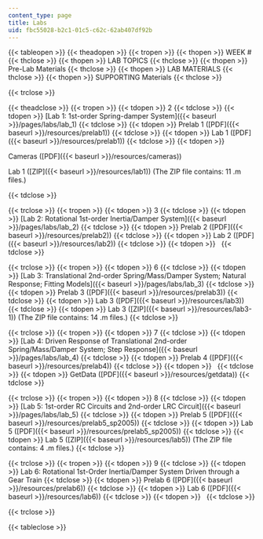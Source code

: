 ```yaml
---
content_type: page
title: Labs
uid: fbc55028-b2c1-01c5-c62c-62ab407df92b
---
```


{{< tableopen >}}
{{< theadopen >}}
{{< tropen >}}
{{< thopen >}}
WEEK #
{{< thclose >}}
{{< thopen >}}
LAB TOPICS
{{< thclose >}}
{{< thopen >}}
Pre-Lab Materials
{{< thclose >}}
{{< thopen >}}
LAB MATERIALS
{{< thclose >}}
{{< thopen >}}
SUPPORTING Materials
{{< thclose >}}

{{< trclose >}}

{{< theadclose >}}
{{< tropen >}}
{{< tdopen >}}
2
{{< tdclose >}}
{{< tdopen >}}
[Lab 1: 1st-order Spring-damper System]({{< baseurl >}}/pages/labs/lab_1)
{{< tdclose >}}
{{< tdopen >}}
Prelab 1 ([PDF]({{< baseurl >}}/resources/prelab1))
{{< tdclose >}}
{{< tdopen >}}
Lab 1 ([PDF]({{< baseurl >}}/resources/prelab1))
{{< tdclose >}}
{{< tdopen >}}


Cameras ([PDF]({{< baseurl >}}/resources/cameras))

Lab 1 ([ZIP]({{< baseurl >}}/resources/lab1)) (The ZIP file contains: 11 .m files.)


{{< tdclose >}}

{{< trclose >}}
{{< tropen >}}
{{< tdopen >}}
3
{{< tdclose >}}
{{< tdopen >}}
[Lab 2: Rotational 1st-order Inertia/Damper System]({{< baseurl >}}/pages/labs/lab_2)
{{< tdclose >}}
{{< tdopen >}}
Prelab 2 ([PDF]({{< baseurl >}}/resources/prelab2))
{{< tdclose >}}
{{< tdopen >}}
Lab 2 ([PDF]({{< baseurl >}}/resources/lab2))
{{< tdclose >}}
{{< tdopen >}}
 
{{< tdclose >}}

{{< trclose >}}
{{< tropen >}}
{{< tdopen >}}
6
{{< tdclose >}}
{{< tdopen >}}
[Lab 3: Translational 2nd-order Spring/Mass/Damper System; Natural Response; Fitting Models]({{< baseurl >}}/pages/labs/lab_3)
{{< tdclose >}}
{{< tdopen >}}
Prelab 3 ([PDF]({{< baseurl >}}/resources/prelab3))
{{< tdclose >}}
{{< tdopen >}}
Lab 3 ([PDF]({{< baseurl >}}/resources/lab3))
{{< tdclose >}}
{{< tdopen >}}
Lab 3 ([ZIP]({{< baseurl >}}/resources/lab3-1)) (The ZIP file contains: 14 .m files.)
{{< tdclose >}}

{{< trclose >}}
{{< tropen >}}
{{< tdopen >}}
7
{{< tdclose >}}
{{< tdopen >}}
[Lab 4: Driven Response of Translational 2nd-order Spring/Mass/Damper System; Step Response]({{< baseurl >}}/pages/labs/lab_4)
{{< tdclose >}}
{{< tdopen >}}
Prelab 4 ([PDF]({{< baseurl >}}/resources/prelab4))
{{< tdclose >}}
{{< tdopen >}}
 
{{< tdclose >}}
{{< tdopen >}}
GetData ([PDF]({{< baseurl >}}/resources/getdata))
{{< tdclose >}}

{{< trclose >}}
{{< tropen >}}
{{< tdopen >}}
8
{{< tdclose >}}
{{< tdopen >}}
[Lab 5: 1st-order RC Circuits and 2nd-order LRC Circuit]({{< baseurl >}}/pages/labs/lab_5)
{{< tdclose >}}
{{< tdopen >}}
Prelab 5 ([PDF]({{< baseurl >}}/resources/prelab5_sp2005))
{{< tdclose >}}
{{< tdopen >}}
Lab 5 ([PDF]({{< baseurl >}}/resources/prelab5_sp2005))
{{< tdclose >}}
{{< tdopen >}}
Lab 5 ([ZIP]({{< baseurl >}}/resources/lab5)) (The ZIP file contains: 4 .m files.)
{{< tdclose >}}

{{< trclose >}}
{{< tropen >}}
{{< tdopen >}}
9
{{< tdclose >}}
{{< tdopen >}}
Lab 6: Rotational 1st-Order Inertia/Damper System Driven through a Gear Train
{{< tdclose >}}
{{< tdopen >}}
Prelab 6 ([PDF]({{< baseurl >}}/resources/prelab6))
{{< tdclose >}}
{{< tdopen >}}
Lab 6 ([PDF]({{< baseurl >}}/resources/lab6))
{{< tdclose >}}
{{< tdopen >}}
 
{{< tdclose >}}

{{< trclose >}}

{{< tableclose >}}